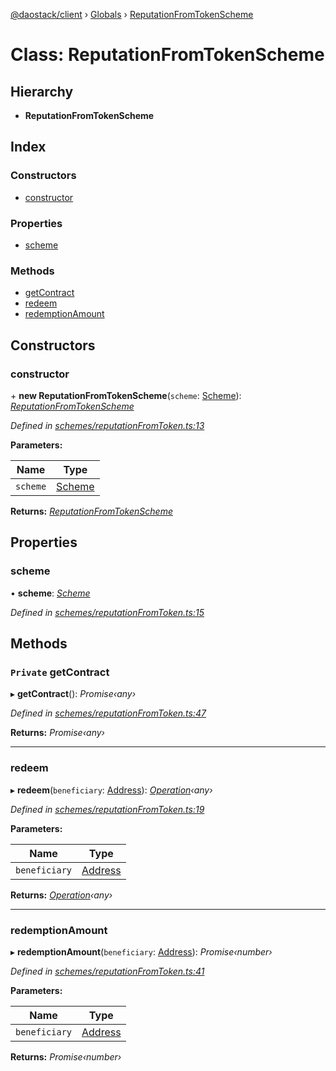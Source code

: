 [@daostack/client](../README.md) › [Globals](../globals.md) › [ReputationFromTokenScheme](reputationfromtokenscheme.md)

# Class: ReputationFromTokenScheme

## Hierarchy

* **ReputationFromTokenScheme**

## Index

### Constructors

* [constructor](reputationfromtokenscheme.md#constructor)

### Properties

* [scheme](reputationfromtokenscheme.md#scheme)

### Methods

* [getContract](reputationfromtokenscheme.md#private-getcontract)
* [redeem](reputationfromtokenscheme.md#redeem)
* [redemptionAmount](reputationfromtokenscheme.md#redemptionamount)

## Constructors

###  constructor

\+ **new ReputationFromTokenScheme**(`scheme`: [Scheme](scheme.md)): *[ReputationFromTokenScheme](reputationfromtokenscheme.md)*

*Defined in [schemes/reputationFromToken.ts:13](https://github.com/daostack/client/blob/0eadcce/src/schemes/reputationFromToken.ts#L13)*

**Parameters:**

Name | Type |
------ | ------ |
`scheme` | [Scheme](scheme.md) |

**Returns:** *[ReputationFromTokenScheme](reputationfromtokenscheme.md)*

## Properties

###  scheme

• **scheme**: *[Scheme](scheme.md)*

*Defined in [schemes/reputationFromToken.ts:15](https://github.com/daostack/client/blob/0eadcce/src/schemes/reputationFromToken.ts#L15)*

## Methods

### `Private` getContract

▸ **getContract**(): *Promise‹any›*

*Defined in [schemes/reputationFromToken.ts:47](https://github.com/daostack/client/blob/0eadcce/src/schemes/reputationFromToken.ts#L47)*

**Returns:** *Promise‹any›*

___

###  redeem

▸ **redeem**(`beneficiary`: [Address](../globals.md#address)): *[Operation](../globals.md#operation)‹any›*

*Defined in [schemes/reputationFromToken.ts:19](https://github.com/daostack/client/blob/0eadcce/src/schemes/reputationFromToken.ts#L19)*

**Parameters:**

Name | Type |
------ | ------ |
`beneficiary` | [Address](../globals.md#address) |

**Returns:** *[Operation](../globals.md#operation)‹any›*

___

###  redemptionAmount

▸ **redemptionAmount**(`beneficiary`: [Address](../globals.md#address)): *Promise‹number›*

*Defined in [schemes/reputationFromToken.ts:41](https://github.com/daostack/client/blob/0eadcce/src/schemes/reputationFromToken.ts#L41)*

**Parameters:**

Name | Type |
------ | ------ |
`beneficiary` | [Address](../globals.md#address) |

**Returns:** *Promise‹number›*
